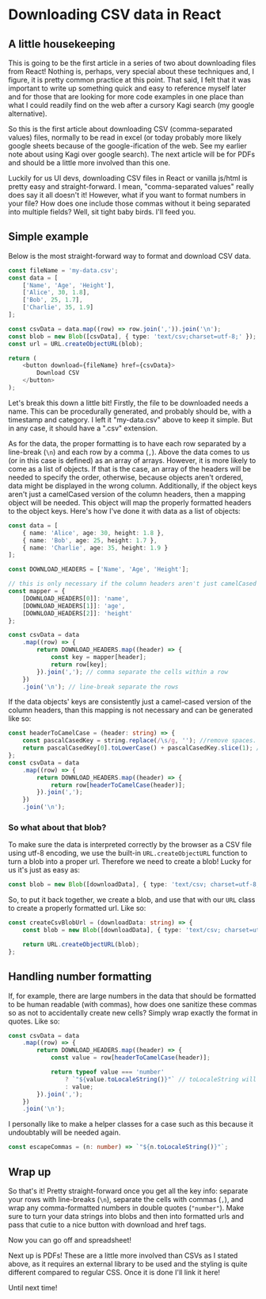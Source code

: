 # Downloading CSV data in React

## A little housekeeping

This is going to be the first article in a series of two about downloading files from React! Nothing is, perhaps, very special about these techniques and, I figure, it is pretty common practice at this point. That said, I felt that it was important to write up something quick and easy to reference myself later and for those that are looking for more code examples in one place than what I could readily find on the web after a cursory Kagi search (my google alternative).

So this is the first article about downloading CSV (comma-separated values) files, normally to be read in excel (or today probably more likely google sheets because of the google-ification of the web. See my earlier note about using Kagi over google search). The next article will be for PDFs and should be a little more involved than this one.

Luckily for us UI devs, downloading CSV files in React or vanilla js/html is pretty easy and straight-forward. I mean, "comma-separated values" really does say it all doesn't it! However, what if you want to format numbers in your file? How does one include those commas without it being separated into multiple fields? Well, sit tight baby birds. I'll feed you.

## Simple example

Below is the most straight-forward way to format and download CSV data.

```typescript
const fileName = 'my-data.csv';
const data = [
	['Name', 'Age', 'Height'],
	['Alice', 30, 1.8],
	['Bob', 25, 1.7],
	['Charlie', 35, 1.9]
];

const csvData = data.map((row) => row.join(',')).join('\n');
const blob = new Blob([csvData], { type: 'text/csv;charset=utf-8;' });
const url = URL.createObjectURL(blob);

return (
	<button download={fileName} href={csvData}>
		Download CSV
	</button>
);
```

Let's break this down a little bit! Firstly, the file to be downloaded needs a name. This can be procedurally generated, and probably should be, with a timestamp and category. I left it "my-data.csv" above to keep it simple. But in any case, it should have a ".csv" extension.

As for the data, the proper formatting is to have each row separated by a line-break (`\n`) and each row by a comma (`,`). Above the data comes to us (or in this case is defined) as an array of arrays. However, it is more likely to come as a list of objects. If that is the case, an array of the headers will be needed to specify the order, otherwise, because objects aren't ordered, data might be displayed in the wrong column. Additionally, if the object keys aren't just a camelCased version of the column headers, then a mapping object will be needed. This object will map the properly formatted headers to the object keys. Here's how I've done it with data as a list of objects:

```typescript
const data = [
	{ name: 'Alice', age: 30, height: 1.8 },
	{ name: 'Bob', age: 25, height: 1.7 },
	{ name: 'Charlie', age: 35, height: 1.9 }
];

const DOWNLOAD_HEADERS = ['Name', 'Age', 'Height'];

// this is only necessary if the column headers aren't just camelCased versions of the headers
const mapper = {
	[DOWNLOAD_HEADERS[0]]: 'name',
	[DOWNLOAD_HEADERS[1]]: 'age',
	[DOWNLOAD_HEADERS[2]]: 'height'
};

const csvData = data
	.map((row) => {
		return DOWNLOAD_HEADERS.map((header) => {
			const key = mapper[header];
			return row[key];
		}).join(','); // comma separate the cells within a row
	})
	.join('\n'); // line-break separate the rows
```

If the data objects' keys are consistently just a camel-cased version of the column headers, than this mapping is not necessary and can be generated like so:

```typescript
const headerToCamelCase = (header: string) => {
	const pascalCasedKey = string.replace(/\s/g, ''); //remove spaces. This assumes the column headers are all capitalized
	return pascalCasedKey[0].toLowerCase() + pascalCasedKey.slice(1); // lower case the first char
};
const csvData = data
	.map((row) => {
		return DOWNLOAD_HEADERS.map((header) => {
			return row[headerToCamelCase(header)];
		}).join(',');
	})
	.join('\n');
```

### So what about that blob?

To make sure the data is interpreted correctly by the browser as a CSV file using utf-8 encoding, we use the built-in `URL.createObjectURL` function to turn a blob into a proper url. Therefore we need to create a blob! Lucky for us it's just as easy as:

```typescript
const blob = new Blob([downloadData], { type: 'text/csv; charset=utf-8;' });
```

So, to put it back together, we create a blob, and use that with our `URL` class to create a properly formatted url. Like so:

```typescript
const createCsvBlobUrl = (downloadData: string) => {
	const blob = new Blob([downloadData], { type: 'text/csv; charset=utf-8;' });

	return URL.createObjectURL(blob);
};
```

## Handling number formatting

If, for example, there are large numbers in the data that should be formatted to be human readable (with commas), how does one sanitize these commas so as not to accidentally create new cells? Simply wrap exactly the format in quotes. Like so:

```typescript
const csvData = data
	.map((row) => {
		return DOWNLOAD_HEADERS.map((header) => {
			const value = row[headerToCamelCase(header)];

			return typeof value === 'number'
				? `"${value.toLocaleString()}"` // toLocaleString will add commas (or periods if European)
				: value;
		}).join(',');
	})
	.join('\n');
```

I personally like to make a helper classes for a case such as this because it undoubtably will be needed again.

```typescript
const escapeCommas = (n: number) => `"${n.toLocaleString()}"`;
```

## Wrap up

So that's it! Pretty straight-forward once you get all the key info: separate your rows with line-breaks (`\n`), separate the cells with commas (`,`), and wrap any comma-formatted numbers in double quotes (`"number"`). Make sure to turn your data strings into blobs and then into formatted urls and pass that cutie to a nice button with download and href tags.

Now you can go off and spreadsheet!

Next up is PDFs! These are a little more involved than CSVs as I stated above, as it requires an external library to be used and the styling is quite different compared to regular CSS. Once it is done I'll link it here!

Until next time!
